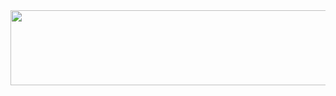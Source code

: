 <a href="https://github.com/devxb/gitanimals">
  <img src="https://render.gitanimals.org/lines/{usa4060}?pet-id=653954670222529181" width="1000" height="120"/>
</a>

